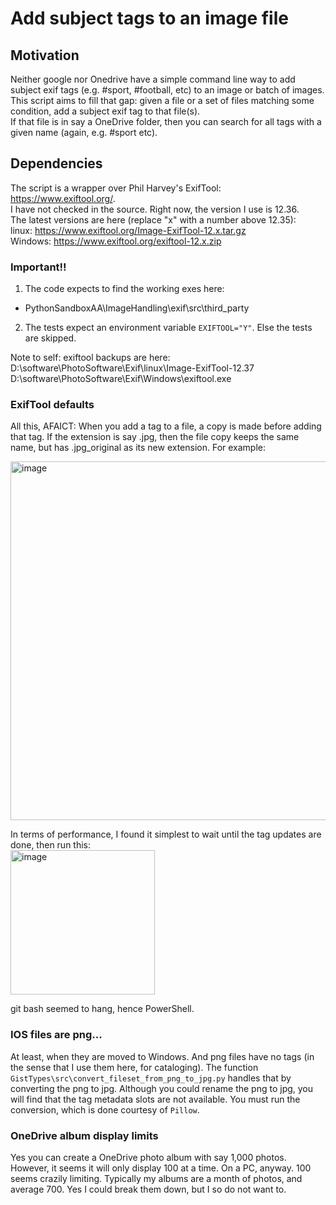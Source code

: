 # Add subject tags to an image file

## Motivation
Neither google nor Onedrive have a simple command line way to add subject exif tags (e.g. #sport, #football, etc) to an image or batch of images.   
This script aims to fill that gap: given a file or a set of files matching some condition, add a subject exif tag to that file(s).  
If that file is in say a OneDrive folder, then you can search for all tags with a given name (again, e.g. #sport etc).  

## Dependencies
The script is a wrapper over Phil Harvey's ExifTool: https://www.exiftool.org/.  
I have not checked in the source. Right now, the version I use is 12.36.  
The latest versions are here (replace "x" with a number above 12.35):  
linux: https://www.exiftool.org/Image-ExifTool-12.x.tar.gz  
Windows: https://www.exiftool.org/exiftool-12.x.zip  

### Important!!
1. The code expects to find the working exes here:
  - PythonSandboxAA\ImageHandling\exif\src\third_party
2. The tests expect an environment variable ```EXIFTOOL="Y"```. Else the tests are skipped.

Note to self: exiftool backups are here:  
D:\software\PhotoSoftware\Exif\linux\Image-ExifTool-12.37  
D:\software\PhotoSoftware\Exif\Windows\exiftool.exe  

### ExifTool defaults
All this, AFAICT:
When you add a tag to a file, a copy is made before adding that tag. If the extension is say .jpg, then the file copy keeps the same name, but has .jpg_original as its new extension. For example:  

<img width="574" alt="image" src="https://user-images.githubusercontent.com/11707983/161144778-2cf4f6d7-bb38-4bac-a627-e3933aac50fe.png">  

In terms of performance, I found it simplest to wait until the tag updates are done, then run this:  
<img width="231" alt="image" src="https://user-images.githubusercontent.com/11707983/161145128-6ca31828-1185-4c16-9f35-da04e08c49d5.png">  

git bash seemed to hang, hence PowerShell.  

### IOS files are png...
At least, when they are moved to Windows. And png files have no tags (in the sense that I use them here, for cataloging).
The function ```GistTypes\src\convert_fileset_from_png_to_jpg.py``` handles that by converting the png to jpg. Although you could rename the png to jpg, you will find that the tag metadata slots are not available. You must run the conversion, which is done courtesy of ```Pillow```.

### OneDrive album display limits
Yes you can create a OneDrive photo album with say 1,000 photos. However, it seems it will only display 100 at a time. On a PC, anyway.
100 seems crazily limiting. Typically my albums are a month of photos, and average 700. Yes I could break them down, but I so do not want to.

